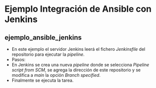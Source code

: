 # Ejemplo Integración de Ansible con Jenkins
## ejemplo_ansible_jenkins
  
- En este ejemplo el servidor Jenkins leerá el fichero *Jenkinsfile* del repositorio para ejecutar la *pipeline*.
- Pasos:
- En Jenkins se crea una nueva *pipeline* donde se selecciona *Pipeline script from SCM*, se agrega la dirección de este repositorio y se modifica a *main* la opción *Branch specified*.
- Finalmente se ejecuta la tarea. 
